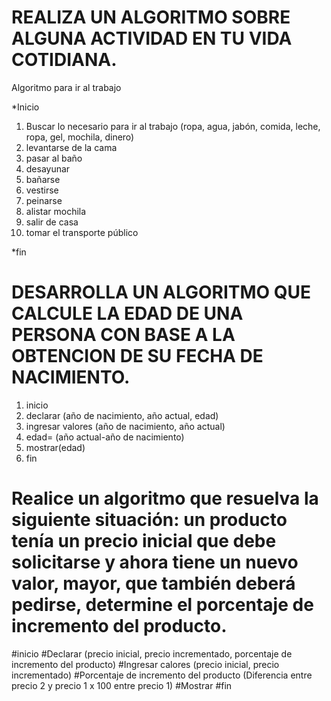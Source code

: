 # REALIZA UN ALGORITMO SOBRE ALGUNA ACTIVIDAD EN TU VIDA COTIDIANA.
Algoritmo para ir al trabajo

*Inicio
1. Buscar lo necesario para ir al trabajo (ropa, agua, jabón, comida, leche, ropa, gel, mochila, dinero)
2. levantarse de la cama
3. pasar al baño 
4. desayunar
5. bañarse 
6. vestirse
7. peinarse 
8. alistar mochila 
9. salir de casa
10. tomar el transporte público

*fin




# DESARROLLA UN ALGORITMO QUE CALCULE LA EDAD DE UNA PERSONA CON BASE A LA OBTENCION DE SU FECHA DE NACIMIENTO.

1. inicio 
2. declarar (año de nacimiento, año actual, edad)
3. ingresar valores (año de nacimiento, año actual)
4. edad= (año actual-año de nacimiento)
5. mostrar(edad)
6. fin



# Realice un algoritmo que resuelva la siguiente situación: un producto tenía un precio inicial que debe solicitarse y ahora tiene un nuevo valor, mayor, que también deberá pedirse, determine el porcentaje de incremento del producto. 

#inicio
#Declarar (precio inicial, precio incrementado, porcentaje de incremento del producto)
#Ingresar calores (precio inicial, precio incrementado)
#Porcentaje de incremento del producto (Diferencia entre precio 2 y precio 1 x 100 entre precio 1)
#Mostrar
#fin
